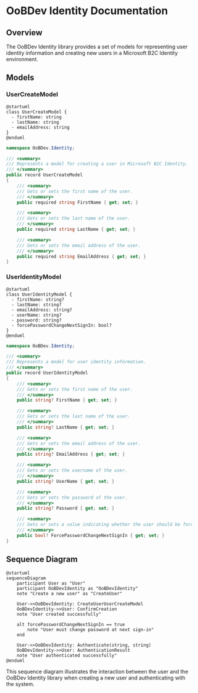# OoBDev Identity Documentation

## Overview

The OoBDev Identity library provides a set of models for representing user identity information and creating new users in a Microsoft B2C Identity environment.

## Models

### UserCreateModel

```plantuml
@startuml
class UserCreateModel {
  - firstName: string
  - lastName: string
  - emailAddress: string
}
@enduml
```


```UserCreateModel.cs
namespace OoBDev.Identity;

/// <summary>
/// Represents a model for creating a user in Microsoft B2C Identity.
/// </summary>
public record UserCreateModel
{
    /// <summary>
    /// Gets or sets the first name of the user.
    /// </summary>
    public required string FirstName { get; set; }

    /// <summary>
    /// Gets or sets the last name of the user.
    /// </summary>
    public required string LastName { get; set; }

    /// <summary>
    /// Gets or sets the email address of the user.
    /// </summary>
    public required string EmailAddress { get; set; }
}
```

### UserIdentityModel

```plantuml
@startuml
class UserIdentityModel {
  - firstName: string?
  - lastName: string?
  - emailAddress: string?
  - userName: string?
  - password: string?
  - forcePasswordChangeNextSignIn: bool?
}
@enduml
```


```UserIdentityModel.cs
namespace OoBDev.Identity;

/// <summary>
/// Represents a model for user identity information.
/// </summary>
public record UserIdentityModel
{
    /// <summary>
    /// Gets or sets the first name of the user.
    /// </summary>
    public string? FirstName { get; set; }

    /// <summary>
    /// Gets or sets the last name of the user.
    /// </summary>
    public string? LastName { get; set; }

    /// <summary>
    /// Gets or sets the email address of the user.
    /// </summary>
    public string? EmailAddress { get; set; }

    /// <summary>
    /// Gets or sets the username of the user.
    /// </summary>
    public string? UserName { get; set; }

    /// <summary>
    /// Gets or sets the password of the user.
    /// </summary>
    public string? Password { get; set; }

    /// <summary>
    /// Gets or sets a value indicating whether the user should be forced to change their password at the next sign-in.
    /// </summary>
    public bool? ForcePasswordChangeNextSignIn { get; set; }
}
```

## Sequence Diagram

```plantuml
@startuml
sequenceDiagram
    participant User as "User"
    participant OoBDevIdentity as "OoBDevIdentity"
    note "Create a new user" as "CreateUser"

    User->>OoBDevIdentity: CreateUserUserCreateModel
    OoBDevIdentity->>User: ConfirmCreation
    note "User created successfully"

    alt forcePasswordChangeNextSignIn == true
        note "User must change password at next sign-in"
    end

    User->>OoBDevIdentity: Authenticate(string, string)
    OoBDevIdentity->>User: AuthenticationResult
    note "User authenticated successfully"
@enduml
```

This sequence diagram illustrates the interaction between the user and the OoBDev Identity library when creating a new user and authenticating with the system.
